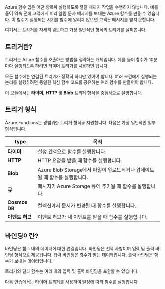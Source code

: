Azure 함수 앱은 어떤 항목이 실행하도록 알릴 때까지 작업을 수행하지 않습니다. 예를 들어 약속 전에 고객에게 미리 알림 문자 메시지를 보내는 Azure 함수를 만들 수 있습니다. 이 함수가 실행되는 시기를 함수에 알리지 않으면 고객은 메시지를 받지 못합니다. 

여기서는 트리거를 자세히 검토하고 가장 일반적인 형식의 트리거를 살펴봅니다.

## <a name="what-is-a-trigger"></a>트리거란?

트리거는 Azure 함수를 호출하는 방법을 정의하는 개체입니다. 예를 들어 함수가 10분마다 실행되도록 하려면 타이머 트리거를 사용하면 됩니다.

모든 함수에는 연결된 트리거가 정확히 하나만 있어야 합니다. 여러 조건에서 실행되는 논리를 실행하려면 동일한 핵심 함수 코드를 공유하는 여러 함수를 만들어야 합니다.

이 모듈에서는 **타이머**, **HTTP** 및 **Blob** 트리거 형식을 중점적으로 설명합니다.

## <a name="types-of-triggers"></a>트리거 형식

Azure Functions는 광범위한 트리거 형식을 지원합니다. 다음은 가장 일반적인 일부 형식입니다.

| type | 목적 |
| --- | --- |
| **타이머** | 설정 간격으로 함수를 실행합니다. |
| **HTTP** | HTTP 요청을 받을 때 함수를 실행합니다. |
| **Blob** | Azure Blob Storage에서 파일이 업로드되거나 업데이트될 때 함수를 실행합니다. |
| **큐** | 메시지가 Azure Storage 큐에 추가될 때 함수를 실행합니다. |
| **Cosmos DB** | 컬렉션에서 문서가 변경될 때 함수를 실행합니다. |
| **이벤트 허브** | 이벤트 허브가 새 이벤트를 받을 때 함수를 실행합니다. |

## <a name="what-is-a-binding"></a>바인딩이란?

바인딩은 함수 내의 데이터에 대한 연결입니다. 바인딩은 선택 사항이며 입력 및 출력 바인딩 형식으로 제공됩니다. 입력 바인딩은 함수가 받는 데이터입니다. 출력 바인딩은 함수가 보내는 데이터입니다.

트리거와 달리 함수는 여러 개의 입력 및 출력 바인딩을 포함할 수 있습니다.

다음 연습에서는 타이머 트리거를 사용하여 일정에 따라 함수를 실행합니다.